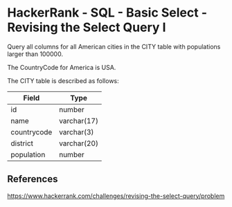 # HackerRank - SQL - Basic Select - Revising the Select Query I

Query all columns for all American cities in the CITY table with populations larger than 100000. 

The CountryCode for America is USA.

The CITY table is described as follows:

| Field       | Type        |
|-------------|-------------|
| id          | number      |
| name        | varchar(17) |
| countrycode | varchar(3)  |
| district    | varchar(20) |
| population  | number      |


## References
https://www.hackerrank.com/challenges/revising-the-select-query/problem